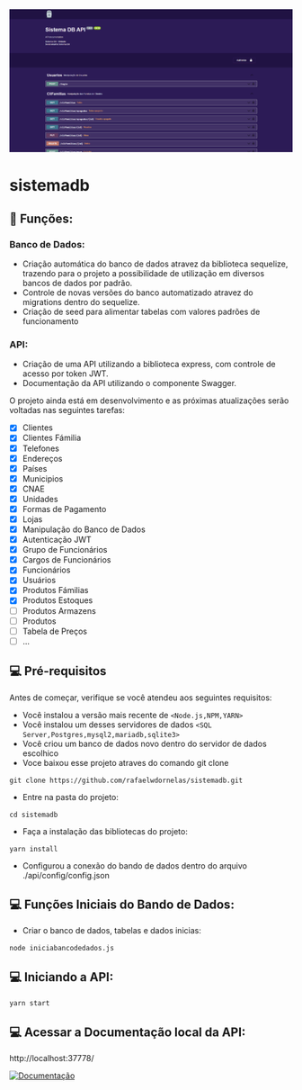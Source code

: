 <img src="Screenshot.png" alt="exemplo imagem">

# sistemadb

## 🔧 Funções:

### Banco de Dados:

- Criação automática do banco de dados atravez da biblioteca sequelize, trazendo para o projeto a possibilidade de utilização em diversos bancos de dados por padrão.
- Controle de novas versões do banco automatizado atravez do migrations dentro do sequelize.
- Criação de seed para alimentar tabelas com valores padrões de funcionamento

### API:

- Criação de uma API utilizando a biblioteca express, com controle de acesso por token JWT.
- Documentação da API utilizando o componente Swagger.

O projeto ainda está em desenvolvimento e as próximas atualizações serão voltadas nas seguintes tarefas:

- [x] Clientes
- [x] Clientes Fámilia
- [x] Telefones
- [x] Endereços
- [x] Países
- [x] Municipios
- [x] CNAE
- [x] Unidades
- [x] Formas de Pagamento
- [x] Lojas
- [x] Manipulação do Banco de Dados
- [x] Autenticação JWT
- [x] Grupo de Funcionários
- [x] Cargos de Funcionários
- [x] Funcionários
- [x] Usuários
- [x] Produtos Fámilias
- [x] Produtos Estoques
- [ ] Produtos Armazens
- [ ] Produtos
- [ ] Tabela de Preços
- [ ] ...

## 💻 Pré-requisitos

Antes de começar, verifique se você atendeu aos seguintes requisitos:

- Você instalou a versão mais recente de `<Node.js,NPM,YARN>`
- Você instalou um desses servidores de dados `<SQL Server,Postgres,mysql2,mariadb,sqlite3>`
- Você criou um banco de dados novo dentro do servidor de dados escolhico
- Voce baixou esse projeto atraves do comando git clone

```
git clone https://github.com/rafaelwdornelas/sistemadb.git
```

- Entre na pasta do projeto:

```
cd sistemadb
```

- Faça a instalação das bibliotecas do projeto:

```
yarn install
```

- Configurou a conexão do bando de dados dentro do arquivo ./api/config/config.json

## 💻 Funções Iniciais do Bando de Dados:

- Criar o banco de dados, tabelas e dados inicias:

```
node iniciabancodedados.js
```

## 💻 Iniciando a API:

```
yarn start
```

## 💻 Acessar a Documentação local da API:

http://localhost:37778/

[![Documentação](https://img.shields.io/badge/Manual-999999?style=for-the-badge&logo=BookStack&logoColor=white)](http://localhost:37778/)
